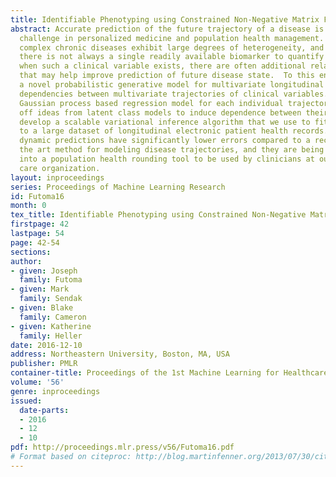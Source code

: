 ```yaml
---
title: Identifiable Phenotyping using Constrained Non-Negative Matrix Factorization
abstract: Accurate prediction of the future trajectory of a disease is an important
  challenge in personalized medicine and population health management.  However, many
  complex chronic diseases exhibit large degrees of heterogeneity, and furthermore
  there is not always a single readily available biomarker to quantify disease severity.  Even
  when such a clinical variable exists, there are often additional related biomarkers
  that may help improve prediction of future disease state.  To this end, we propose
  a novel probabilistic generative model for multivariate longitudinal data that captures
  dependencies between multivariate trajectories of clinical variables.  We use a
  Gaussian process based regression model for each individual trajectory, and build
  off ideas from latent class models to induce dependence between their mean functions.  We
  develop a scalable variational inference algorithm that we use to fit our model
  to a large dataset of longitudinal electronic patient health records.  Our model’s
  dynamic predictions have significantly lower errors compared to a recent state of
  the art method for modeling disease trajectories, and they are being incorporated
  into a population health rounding tool to be used by clinicians at our local accountable
  care organization.
layout: inproceedings
series: Proceedings of Machine Learning Research
id: Futoma16
month: 0
tex_title: Identifiable Phenotyping using Constrained Non-Negative Matrix Factorization
firstpage: 42
lastpage: 54
page: 42-54
sections: 
author:
- given: Joseph
  family: Futoma
- given: Mark
  family: Sendak
- given: Blake
  family: Cameron
- given: Katherine
  family: Heller
date: 2016-12-10
address: Northeastern University, Boston, MA, USA
publisher: PMLR
container-title: Proceedings of the 1st Machine Learning for Healthcare Conference
volume: '56'
genre: inproceedings
issued:
  date-parts:
  - 2016
  - 12
  - 10
pdf: http://proceedings.mlr.press/v56/Futoma16.pdf
# Format based on citeproc: http://blog.martinfenner.org/2013/07/30/citeproc-yaml-for-bibliographies/
---
```

